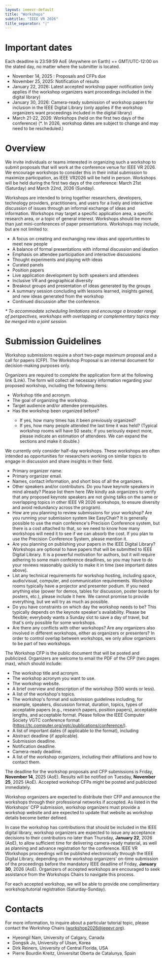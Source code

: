 ```yaml
---
layout: ieeevr-default
title: "Workshops"
subtitle: "IEEE VR 2026"
title_separator: "|"
---
```


<script type="text/javascript">
    $(document).ready(function(){
		var email = ""; 
		var domain = "ieeevr.org"; 

	    email = "workshops2025"; 		
		$(".workshops").html("<span class='text-nowrap'><a href=javascript:location='" + "mail" + "to:" + email + "@" + domain + "'><i class='fas fa-fw fa-envelope-square emailIconSm' style=''></i><i class='emailTextSm'>" + email + "@" + domain + "</a></i></span>");            
	});
</script>

<h1>Important dates</h1> 
<p>Each deadline is 23:59:59 AoE (Anywhere on Earth) == GMT/UTC-12:00 on the stated day, no matter where the submitter is located.</p> 
<ul>
<li>November 14, 2025 : Proposals and CFPs due</li>
<li>November 25, 2025: Notification of results</li>
<li>January 22, 2026: Latest accepted workshop paper notification (only applies if the workshop organizers want proceedings included in the digital library)</li>
<li>January 30, 2026:  Camera-ready submission of workshop papers for inclusion in the IEEE Digital Library (only applies if the workshop organizers want proceedings included in the digital library)</li>
<li>March 21-22, 2026: Workshops (held on the first two days of the conference) (*. In 2026, workshop dates are subject to change and may need to be rescheduled.)</li>
</ul>

<h1>Overview</h1>
<p>We invite individuals or teams interested in organizing such a workshop to submit proposals that will work at the conference venue for IEEE VR 2026. We encourage workshops to consider this in their initial submission to maximize participation, as IEEE VR2026 will be held in person. Workshops will be held during the first two days of the conference: March 21st (Saturday) and March 22nd, 2026 (Sunday).<br>

Workshops are intended to bring together researchers, developers, technology providers, practitioners, and users for a lively and interactive discussion of issues through an informal exchange of ideas and information. Workshops may target a specific application area, a specific research area, or a topic of general interest. Workshops should be more than just mini-conferences of paper presentations. Workshops may include, but are not limited to:</p>
<ul>
<li>A focus on creating and exchanging new ideas and opportunities to meet new people</li>
<li>A balance of formal presentations with informal discussion and ideation</li>
<li>Emphasis on attendee participation and interactive discussions</li>
<li>Thought experiments and playing with ideas</li>
<li>Curated panels</li>
<li>Position papers</li>
<li>Live application development by both speakers and attendees</li>
<li>Inclusive VR and geographical diversity</li>
<li>Breakout groups and presentation of ideas generated by the groups</li>
<li>A summary session concluding with lessons learned, insights gained, and new ideas generated from the workshop</li>
<li>Continued discussion after the conference.</li>
</ul>
<p><em>* To accommodate scheduling limitations and encourage a broader range of perspectives, workshops with overlapping or complementary topics may be merged into a joint session.</em></p>

<h1>Submission Guidelines</h1>
<p>
Workshop submissions require a short two-page maximum proposal and a call for papers (CFP). The Workshop Proposal is an internal document for decision-making purposes only. <br>

Organizers are required to complete the application form at the following link (Link). The form will collect all necessary information regarding your proposed workshop, including the following items:</p>

<ul>
<li>Workshop title and acronym.</li>
<li>The goal of organizing the workshop.</li>
<li>Target audience and/or attendee prerequisites.</li>
<li>Has the workshop been organized before?</li>
<ul>
<li>If yes, how many times has it been previously organized?</li>
<li>If yes, how many people attended the last time it was held? (Typical workshop rooms will have 50 seats; if you seriously expect more, please indicate an estimation of attendees. We can expand the sections and make it double.)</li>
</ul>
</ul>
<p>
We currently only consider half-day workshops. These workshops are often intended as opportunities for researchers working on similar topics to engage in discussion and share insights in their field.</p>
<ul>
<li>Primary organizer name.</li>
<li>Primary organizer email.</li>
<li>Names, contact information, and short bios of all the organizers.</li>
<li>Other speakers and/or contributors. Do you have keynote speakers in mind already? Please list them here (We kindly ask organizers to verify that any proposed keynote speakers are not giving talks on the same or overlapping topics in other IEEE VR 2026 workshops, to ensure diversity and avoid redundancy across the program).</li>
<li>How are you planning to review submissions for your workshop? Are you running your submission system like EasyChair? It is generally possible to use the main conference's Precision Conference system, but there is a cost attached to that, so we need to know how many workshops will need it to see if we can absorb the cost. If you plan to use the Precision Conference System, please mention it.</li>
<li>Are you planning on publishing your papers in the IEEE Digital Library? Workshops are optional to have papers that will be submitted to IEEE Digital Library. It is a powerful motivation for authors, but it will require adhering to some main conference deadlines, so you may have to do your reviews reasonably quickly to make it in time (see important dates above).</li>
<li>List any technical requirements for workshop hosting, including space, audio/visual, computer, and communication requirements. Workshop rooms typically have a projector and presenter podium. If you need anything else (power for demos, tables for discussion, poster boards for posters, etc.), please include it here. We cannot promise to provide everything, but we will try as much as possible.</li>
<li>Do you have constraints on which day the workshop needs to be? This typically depends on the keynote speaker's availability. Please be flexible; everybody wants a Sunday slot to save a day of travel, but that's only possible for some workshops.</li>
<li>Are there any conflicts with other workshops? Are any organizers also involved in different workshops, either as organizers or presenters? In order to control overlap between workshops, we only allow organizers to be part of two workshops.</li>
</ul>
<p>
The Workshop CFP is the public document that will be posted and publicized. Organizers are welcome to email the PDF of the CFP (two pages max), which should include:</p>

<ul>
<li>The workshop title and acronym.</li>
<li>The workshop acronym you want to use.</li>
<li>The workshop website.</li>
<li>A brief overview and description of the workshop (500 words or less).</li>
<li>A list of the workshop's topics.</li>
<li>The workshop's format and submission guidelines including, for example, speakers, discussion format, duration, topics, types of acceptable papers (e.g., research papers, position papers), acceptable lengths, and acceptable format. Please follow the IEEE Computer Society VGTC conference format (<a href="https://tc.computer.org/vgtc/publications/conference/" target="_blank">https://tc.computer.org/vgtc/publications/conference/</a>).</li>
<li>A list of important dates (if applicable to the format), including</li>
<li>Abstract deadline (if applicable).</li>
<li>Submission deadline.</li>
<li>Notification deadline.</li>
<li>Camera-ready deadline.</li>
<li>A list of the workshop organizers, including their affiliations and how to contact them.</li>
</ul>
<p>
The deadline for the workshop proposals and CFP submissions is Friday, <strong>November 14</strong>, 2025 (AoE). Results will be notified on Tuesday, <strong>November 25</strong>, 2025 (AoE). Accepted workshop CFPs might be posted and publicized immediately.<br>

Workshop organizers are expected to distribute their CFP and announce the workshops through their professional networks if accepted. As listed in the Workshops’ CFP submission, workshop organizers must provide a workshop website and are expected to update that website as workshop details become better defined.<br>

In case the workshop has contributions that should be included in the IEEE digital library, workshop organizers are expected to issue any acceptance decisions to their contributors no later than Thursday, <strong>January 22</strong>, 2026 (AoE), to allow sufficient time for delivering camera-ready material, as well as planning and advance registration for the conference. IEEE VR Workshops proceedings will be published electronically through the IEEE Digital Library, depending on the workshop organizers' on-time submission of the proceedings before the mandatory IEEE deadline of Friday, <strong>January 30</strong>, 2026 (AoE). Organizers of accepted workshops are encouraged to seek assistance from the Workshops Chairs to navigate this process.<br>

For each accepted workshop, we will be able to provide one complimentary workshop/tutorial registration (Saturday-Sunday).</p>

<h1>Contacts</h1>
<p>
For more information, to inquire about a particular tutorial topic,  please contact the Workshop Chairs (<a href="mailto:workshop2026@ieeevr.org">workshop2026@ieeevr.org</a>).</p>
<ul>
<li>Hyeongil Nam, University of Calgary, Canada</li>
<li>Dongsik Jo, University of Ulsan, Korea</li>
<li>Dirk Reiners, University of Central Florida, USA</li>
<li>Pierre Bourdin Kreitz, Universitat Oberta de Catalunya, Spain</li>
</ul>

